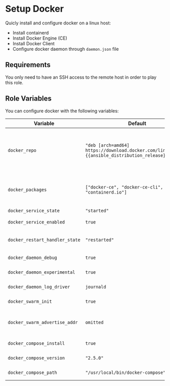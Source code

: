 # Setup Docker

Quicly install and configure docker on a linux host:

- Install containerd
- Install Docker Engine (CE)
- Install Docker Client
- Configure docker daemon through `daemon.json` file

## Requirements

You only need to have an SSH access to the remote host in order to play this role.

## Role Variables

You can configure docker with the following variables:

| Variable                       | Default                                                                                               | Description                                                                                                                                                                                           |
| ------------------------------ | ----------------------------------------------------------------------------------------------------- | ----------------------------------------------------------------------------------------------------------------------------------------------------------------------------------------------------- |
| `docker_repo`                  | `"deb [arch=amd64] https://download.docker.com/linux/ubuntu {{ansible_distribution_release}} stable"` | The apt repository where to install docker packages from. Note that `{{ ansible_distribution_release}}` will be substituted with the ubuntu release or remote host (e.g, trusty, xenial, bionic, ...) |
| `docker_packages`              | `["docker-ce", "docker-ce-cli", "containerd.io"]`                                                     | Packages to install. You can choose to install only docker engine (e.g, docker-ce) or install only the docker client (docker-ce-cli)                                                                  |
| `docker_service_state`         | `"started"`                                                                                           | Desired state for docker service                                                                                                                                                                      |
| `docker_service_enabled`       | `true`                                                                                                | Register docker service to start at boot.                                                                                                                                                             |
| `docker_restart_handler_state` | `"restarted"`                                                                                         | Desired state of docker service after performing modification of docker service configuration.                                                                                                        |
| `docker_daemon_debug`          | `true`                                                                                                | Enable docker daemon debug feature                                                                                                                                                                    |
| `docker_daemon_experimental`   | `true`                                                                                                | Enable docker engine experimental features                                                                                                                                                            |
| `docker_daemon_log_driver`     | `journald`                                                                                            | Default log driver used by containers                                                                                                                                                                 |
| `docker_swarm_init`            | `true`                                                                                                | Enable docker swarm mode (as manager) when set to `true`                                                                                                                                              |
| `docker_swarm_advertise_addr`  | `omitted`                                                                                             | Address used by the swarm manager to listen to woerker or manager nodes trying to join the swarm                                                                                                      |
| `docker_compose_install`       | `true`                                                                                                | Install `docker-compose` (with exact version) when set to `true`                                                                                                                                      |
| `docker_compose_version`       | `"2.5.0"`                                                                                             | Version of `docker-compose` to install                                                                                                                                                                |
| `docker_compose_path`          | `"/usr/local/bin/docker-compose"`                                                                     | Path where `docker-compose` is installed                                                                                                                                                              |
